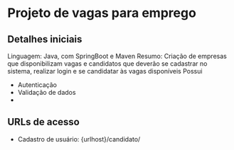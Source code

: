 # Projeto de vagas para emprego

## Detalhes iniciais

Linguagem: Java, com SpringBoot e Maven
Resumo: Criação de empresas que disponibilizam vagas e candidatos que deverão se cadastrar no sistema, realizar login e se candidatar às vagas disponíveis
Possui

- Autenticação
- Validação de dados
-

## URLs de acesso

- Cadastro de usuário: {urlhost}/candidato/
